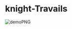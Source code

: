 # knight-Travails

![demoPNG](https://github.com/fsociety00d4t/knight-Travails/assets/58801059/d10355ad-73e2-49f4-aac6-1f216f982cff)
